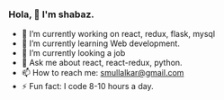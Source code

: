 ### Hola, 👋 I'm shabaz.

- 🔭 I’m currently working on react, redux, flask, mysql
- 🌱 I’m currently learning Web development. 
- 👯 I’m currently looking a job
- 💬 Ask me about react, react-redux, python.
- 📫 How to reach me: smullalkar@gmail.com
- ⚡ Fun fact: I code 8-10 hours a day.
